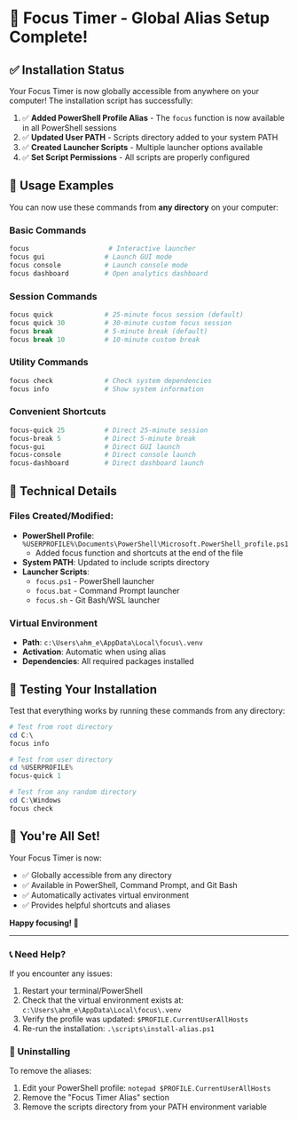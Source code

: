 # 🎯 Focus Timer - Global Alias Setup Complete!

## ✅ Installation Status

Your Focus Timer is now globally accessible from anywhere on your computer! The installation script has successfully:

1. ✅ **Added PowerShell Profile Alias** - The `focus` function is now available in all PowerShell sessions
2. ✅ **Updated User PATH** - Scripts directory added to your system PATH
3. ✅ **Created Launcher Scripts** - Multiple launcher options available
4. ✅ **Set Script Permissions** - All scripts are properly configured

## 🚀 Usage Examples

You can now use these commands from **any directory** on your computer:

### Basic Commands

```powershell
focus                    # Interactive launcher
focus gui               # Launch GUI mode
focus console           # Launch console mode
focus dashboard         # Open analytics dashboard
```

### Session Commands

```powershell
focus quick             # 25-minute focus session (default)
focus quick 30          # 30-minute custom focus session
focus break             # 5-minute break (default)
focus break 10          # 10-minute custom break
```

### Utility Commands

```powershell
focus check             # Check system dependencies
focus info              # Show system information
```

### Convenient Shortcuts

```powershell
focus-quick 25          # Direct 25-minute session
focus-break 5           # Direct 5-minute break
focus-gui               # Direct GUI launch
focus-console           # Direct console launch
focus-dashboard         # Direct dashboard launch
```

## 🔧 Technical Details

### Files Created/Modified:

- **PowerShell Profile**: `%USERPROFILE%\Documents\PowerShell\Microsoft.PowerShell_profile.ps1`
  - Added focus function and shortcuts at the end of the file
- **System PATH**: Updated to include scripts directory
- **Launcher Scripts**:
  - `focus.ps1` - PowerShell launcher
  - `focus.bat` - Command Prompt launcher
  - `focus.sh` - Git Bash/WSL launcher

### Virtual Environment

- **Path**: `c:\Users\ahm_e\AppData\Local\focus\.venv`
- **Activation**: Automatic when using alias
- **Dependencies**: All required packages installed

## 🧪 Testing Your Installation

Test that everything works by running these commands from any directory:

```powershell
# Test from root directory
cd C:\
focus info

# Test from user directory
cd %USERPROFILE%
focus-quick 1

# Test from any random directory
cd C:\Windows
focus check
```

## 🎉 You're All Set!

Your Focus Timer is now:

- ✅ Globally accessible from any directory
- ✅ Available in PowerShell, Command Prompt, and Git Bash
- ✅ Automatically activates virtual environment
- ✅ Provides helpful shortcuts and aliases

**Happy focusing! 🚀**

---

### 📞 Need Help?

If you encounter any issues:

1. Restart your terminal/PowerShell
2. Check that the virtual environment exists at: `c:\Users\ahm_e\AppData\Local\focus\.venv`
3. Verify the profile was updated: `$PROFILE.CurrentUserAllHosts`
4. Re-run the installation: `.\scripts\install-alias.ps1`

### 🔄 Uninstalling

To remove the aliases:

1. Edit your PowerShell profile: `notepad $PROFILE.CurrentUserAllHosts`
2. Remove the "Focus Timer Alias" section
3. Remove the scripts directory from your PATH environment variable

